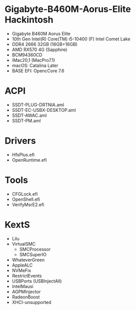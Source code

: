 # Gigabyte-B460M-Aorus-Elite Hackintosh
- Gigabyte B460M Aorus Elite
- 10th Gen Intel(R) Core(TM) i5-10400 (F)  Intel Comet Lake
- DDR4 2666 32GB (16GB+16GB)
- AMD RX570 4G (Sapphire)
- BCM94360CD
- iMac20,1 (MacPro7.1)
- macOS: Catalina Later
- BASE EFI: OpencCore 7.6
# ACPI
- SSDT-PLUG-DRTNIA.aml
- SSDT-EC-USBX-DESKTOP.aml
- SSDT-AWAC.aml
- SSDT-PM.aml
# Drivers
- HfsPlus.efi
- OpenRuntime.efi
# Tools
- CFGLock.efi
- OpenShell.efi
- VerifyMsrE2.efi
# KextS
- Lilu
- VirtualSMC
  + SMCProcessor
  + SMCSuperIO
- WhateverGreen
- AppleALC
- NVMeFix
- RestrictEvents
- USBPorts (USBInjectAll)
- IntelMausi
- AGPMInjector
- RadeonBoost
- XHCI-unsupported

